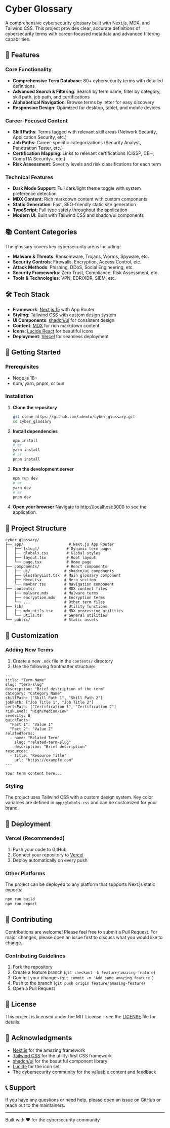 # Cyber Glossary

A comprehensive cybersecurity glossary built with Next.js, MDX, and Tailwind CSS. This project provides clear, accurate definitions of cybersecurity terms with career-focused metadata and advanced filtering capabilities.

## 🚀 Features

### Core Functionality
- **Comprehensive Term Database**: 80+ cybersecurity terms with detailed definitions
- **Advanced Search & Filtering**: Search by term name, filter by category, skill path, job path, and certifications
- **Alphabetical Navigation**: Browse terms by letter for easy discovery
- **Responsive Design**: Optimized for desktop, tablet, and mobile devices

### Career-Focused Content
- **Skill Paths**: Terms tagged with relevant skill areas (Network Security, Application Security, etc.)
- **Job Paths**: Career-specific categorizations (Security Analyst, Penetration Tester, etc.)
- **Certification Mapping**: Links to relevant certifications (CISSP, CEH, CompTIA Security+, etc.)
- **Risk Assessment**: Severity levels and risk classifications for each term

### Technical Features
- **Dark Mode Support**: Full dark/light theme toggle with system preference detection
- **MDX Content**: Rich markdown content with custom components
- **Static Generation**: Fast, SEO-friendly static site generation
- **TypeScript**: Full type safety throughout the application
- **Modern UI**: Built with Tailwind CSS and shadcn/ui components

## 📚 Content Categories

The glossary covers key cybersecurity areas including:

- **Malware & Threats**: Ransomware, Trojans, Worms, Spyware, etc.
- **Security Controls**: Firewalls, Encryption, Access Control, etc.
- **Attack Methods**: Phishing, DDoS, Social Engineering, etc.
- **Security Frameworks**: Zero Trust, Compliance, Risk Assessment, etc.
- **Tools & Technologies**: VPN, EDR/XDR, SIEM, etc.

## 🛠️ Tech Stack

- **Framework**: [Next.js 15](https://nextjs.org/) with App Router
- **Styling**: [Tailwind CSS](https://tailwindcss.com/) with custom design system
- **UI Components**: [shadcn/ui](https://ui.shadcn.com/) for consistent design
- **Content**: [MDX](https://mdxjs.com/) for rich markdown content
- **Icons**: [Lucide React](https://lucide.dev/) for beautiful icons
- **Deployment**: [Vercel](https://vercel.com/) for seamless deployment

## 🚀 Getting Started

### Prerequisites
- Node.js 18+ 
- npm, yarn, pnpm, or bun

### Installation

1. **Clone the repository**
   ```bash
   git clone https://github.com/ademto/cyber_glossary.git
   cd cyber_glossary
   ```

2. **Install dependencies**
   ```bash
   npm install
   # or
   yarn install
   # or
   pnpm install
   ```

3. **Run the development server**
   ```bash
   npm run dev
   # or
   yarn dev
   # or
   pnpm dev
   ```

4. **Open your browser**
   Navigate to [http://localhost:3000](http://localhost:3000) to see the application.

## 📁 Project Structure

```
cyber_glossary/
├── app/                    # Next.js App Router
│   ├── [slug]/            # Dynamic term pages
│   ├── globals.css        # Global styles
│   ├── layout.tsx         # Root layout
│   └── page.tsx           # Home page
├── components/            # React components
│   ├── ui/               # shadcn/ui components
│   ├── GlossaryList.tsx  # Main glossary component
│   ├── Hero.tsx          # Hero section
│   └── Navbar.tsx        # Navigation component
├── contents/             # MDX content files
│   ├── malware.mdx       # Malware terms
│   ├── encryption.mdx    # Encryption terms
│   └── ...               # Other term files
├── lib/                  # Utility functions
│   ├── mdx-utils.tsx     # MDX processing utilities
│   └── utils.ts          # General utilities
└── public/               # Static assets
```

## 🎨 Customization

### Adding New Terms

1. Create a new `.mdx` file in the `contents/` directory
2. Use the following frontmatter structure:

```mdx
---
title: "Term Name"
slug: "term-slug"
description: "Brief description of the term"
category: "Category Name"
skillPath: ["Skill Path 1", "Skill Path 2"]
jobPath: ["Job Title 1", "Job Title 2"]
certsPath: ["Certification 1", "Certification 2"]
riskLevel: "High/Medium/Low"
severity: 8
quickFacts:
  "Fact 1": "Value 1"
  "Fact 2": "Value 2"
relatedTerms:
  - name: "Related Term"
    slug: "related-term-slug"
    description: "Brief description"
resources:
  - title: "Resource Title"
    url: "https://example.com"
---

Your term content here...
```

### Styling

The project uses Tailwind CSS with a custom design system. Key color variables are defined in `app/globals.css` and can be customized for your brand.

## 🚀 Deployment

### Vercel (Recommended)

1. Push your code to GitHub
2. Connect your repository to [Vercel](https://vercel.com)
3. Deploy automatically on every push

### Other Platforms

The project can be deployed to any platform that supports Next.js static exports:

```bash
npm run build
npm run export
```

## 🤝 Contributing

Contributions are welcome! Please feel free to submit a Pull Request. For major changes, please open an issue first to discuss what you would like to change.

### Contributing Guidelines

1. Fork the repository
2. Create a feature branch (`git checkout -b feature/amazing-feature`)
3. Commit your changes (`git commit -m 'Add some amazing feature'`)
4. Push to the branch (`git push origin feature/amazing-feature`)
5. Open a Pull Request

## 📄 License

This project is licensed under the MIT License - see the [LICENSE](LICENSE) file for details.

## 🙏 Acknowledgments

- [Next.js](https://nextjs.org/) for the amazing framework
- [Tailwind CSS](https://tailwindcss.com/) for the utility-first CSS framework
- [shadcn/ui](https://ui.shadcn.com/) for the beautiful component library
- [Lucide](https://lucide.dev/) for the icon set
- The cybersecurity community for the valuable content and feedback

## 📞 Support

If you have any questions or need help, please open an issue on GitHub or reach out to the maintainers.

---

Built with ❤️ for the cybersecurity community 